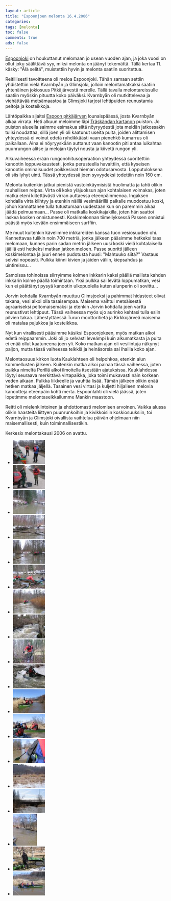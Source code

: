 ```yaml
---
layout: article
title: "Espoonjoen melonta 16.4.2006"
categories:
tags: [melonta]
toc: false
comments: true
ads: false
---
```


[Espoonjoki](http://koti.mbnet.fi/ugo/espoonkuvat/joki.html) on
houkuttanut melomaan jo usean vuoden ajan, ja joka vuosi on ollut joku
säälittävä syy, miksi melonta on jäänyt tekemättä. Tällä kertaa 11.
käsky: "Älä selitä", muistettiin hyvin ja melonta saatiin suoritettua.

Reitillisesti tavoitteena oli meloa Espoonjoki. Tähän samaan settiin
yhdistettiin vielä Kvarnbyån ja Glimsjoki, jolloin melontamatkaksi
saatiin yhtenäinen jokiosuus Pitkäjärvestä merelle. Tällä tavalla
melontareissulle saatiin myöskin pituutta koko päiväksi. Kvarnbyån oli
mutkittelevaa ja viehättävää metsämaastoa ja Glimsjoki tarjosi
lehtipuiden reunustamia peltoja ja kosteikkoja.

Lähtöpaikka sijaitsi [Espoon
pitkäjärven](http://www.nic.fi/~goz/espoonjarvet/pitk.htm)
lounaispäässä, josta Kvarnbyån alkaa virrata. Heti alkuun meloimme läpi
[Träskändan
kartanon](http://fi.wikipedia.org/wiki/Tr%C3%A4sk%C3%A4ndan_kartano) puiston.
Jo puiston alueella saimme esimakua siitä nöyryydestä jota meidän
jatkossakin tulisi noudattaa, sillä joen yli oli kaatunut useita puita,
joiden alittamisen yhteydessä ei voinut edetä ryhdikkäästi vaan pienehkö
kumarrus oli paikallaan. Aina ei nöyryyskään auttanut vaan kanootin piti
antaa luikahtaa puunrungon alitse ja melojan täytyi nousta ja kiivetä
rungon yli.

Alkuvaiheessa erään rungonohitusoperaation yhteydessä suoritettiin
kanootin loppuvakaustesti, jonka perusteella havaittiin, että kyseisen
kanootin ominaisuudet poikkesivat hieman odotusarvosta. Lopputuloksena
oli siis lyhyt uinti. Tässä yhteydessä joen syvyydeksi todettiin noin
160 cm.

Melonta kuitenkin jatkui pienistä vastoinkäymisistä huolimatta ja tahti
olikin rauhallisen reipas. Virta oli koko yläjuoksun ajan kohtalaisen
voimakas, joten matka eteni kiitettävästi virran auttaessa
eteenpäinmenoa. Ingaksen kohdalla virta kiihtyy ja etenkin näillä
vesimäärillä paikalle muodostuu koski, johon kannattanee tulla
tutustumaan uudestaan kun on paremmin aikaa jäädä pelmuamaan... Passe
oli matkalla koskikajakilla, joten hän saattoi laskea kosken
onnistuneesti. Koskimelonnan tiimellyksessä Passen onnistui päästä myös
kevään ensimmäiseen surffiin.

Me muut kuitenkin kävelimme inkkareiden kanssa tuon vesiosuuden ohi.
Kannettavaa tulikin noin 700 metriä, jonka jälkeen pääsimme hetkeksi
taas melomaan, kunnes parin sadan metrin jälkeen uusi koski vielä
kohtalaisella jäällä esti hetkeksi matkan jatkon meloen. Passe suoritti
jälleen koskimelontaa ja juuri ennen pudotusta huusi: "Mahtuuko siitä?"
Vastaus selvisi nopeasti. Pulkka kiinni kivien ja jäiden väliin,
kiepsahdus ja uintireissu...

Samoissa tohinoissa siirryimme kolmen inkkarin kaksi päällä mallista
kahden inkkarin kolme päällä toimintaan. Yksi pulkka sai levätä
loppumatkan, vesi kun ei päättänyt pysyä kanootin ulkopuolella kuten
alunperin oli sovittu...

Jorvin kohdalla Kvarnbyån muuttuu Glimsjoeksi ja pahimmat hidasteet
olivat takana, vesi alkoi olla tasaisempaa. Maisema vaihtui metsäisestä
agraariseksi peltomaisemaksi ja etenkin Jorvin kohdalla joen vartta
reunustivat lehtipuut. Tässä vaiheessa myös ujo aurinko kehtasi tulla
esiin pilvien takaa. Lähestyttäessä Turun moottoritietä ja Kirkkojärveä
maisema oli matalaa pajukkoa ja kosteikkoa.

Nyt kun virallisesti pääsimme käsiksi Espoonjokeen, myös matkan alkoi
edetä reippaammin. Joki oli jo selvästi leveämpi kuin alkumatkasta ja
puita ei enää ollut kaatuneena joen yli. Koko matkan ajan oli
vesilintuja näkynyt paljon, mutta tässä vaiheessa telkkiä ja heinäsorsia
sai ihailla koko ajan.

Melontaosuus kirkon luota Kauklahteen oli helpohkoa, etenkin alun
kommellusten jälkeen. Kuitenkin matka alkoi painaa tässä vaiheessa,
joten paikka nimeltä Perillä alkoi ilmoitella itsestään ajatuksissa.
Kauklahdessa löytyi seuraava merkittävä virtapaikka, joka toimi
mukavasti näin korkean veden aikaan. Pulkka liikkeelle ja vauhtia lisää.
Tämän jälkeen olikin enää hetken matkaa jäljellä. Tasainen vesi virtasi
ja kuljetti hiljalleen melovia kanootteja eteenpäin kohti merta.
Espoonlahti oli vielä jäässä, joten lopetimme melontaseikkailumme Mankin
maastoon.

Reitti oli mielenkiintoinen ja ehdottomasti melomisen arvoinen. Vaikka
alussa olikin haasteita liittyen puunrunkoihin ja kivikkoisiin
koskiosuuksiin, toi Kvarnbyån ja Glimsjoki oivallista vaihtelua päivän
ohjelmaan niin maisemallisesti, kuin toiminnallisestikin.

Kerkesix melontakausi 2006 on avattu.

<div class="image-gallery" markdown="1">

-   [![](/images/espoonjoen-melonta-16.4.2006/Thumbnails/melontaespoonjoki20060416_01b.jpg)](/images/espoonjoen-melonta-16.4.2006/melontaespoonjoki20060416_01b.jpg)
-   [![](/images/espoonjoen-melonta-16.4.2006/Thumbnails/melontaespoonjoki20060416_02b.jpg)](/images/espoonjoen-melonta-16.4.2006/melontaespoonjoki20060416_02b.jpg)
-   [![](/images/espoonjoen-melonta-16.4.2006/Thumbnails/melontaespoonjoki20060416_03b.jpg)](/images/espoonjoen-melonta-16.4.2006/melontaespoonjoki20060416_03b.jpg)
-   [![](/images/espoonjoen-melonta-16.4.2006/Thumbnails/melontaespoonjoki20060416_04b.jpg)](/images/espoonjoen-melonta-16.4.2006/melontaespoonjoki20060416_04b.jpg)
-   [![](/images/espoonjoen-melonta-16.4.2006/Thumbnails/melontaespoonjoki20060416_05b.jpg)](/images/espoonjoen-melonta-16.4.2006/melontaespoonjoki20060416_05b.jpg)
-   [![](/images/espoonjoen-melonta-16.4.2006/Thumbnails/melontaespoonjoki20060416_06b.jpg)](/images/espoonjoen-melonta-16.4.2006/melontaespoonjoki20060416_06b.jpg)
-   [![](/images/espoonjoen-melonta-16.4.2006/Thumbnails/melontaespoonjoki20060416_07b.jpg)](/images/espoonjoen-melonta-16.4.2006/melontaespoonjoki20060416_07b.jpg)
-   [![](/images/espoonjoen-melonta-16.4.2006/Thumbnails/melontaespoonjoki20060416_08b.jpg)](/images/espoonjoen-melonta-16.4.2006/melontaespoonjoki20060416_08b.jpg)
-   [![](/images/espoonjoen-melonta-16.4.2006/Thumbnails/melontaespoonjoki20060416_09b.jpg)](/images/espoonjoen-melonta-16.4.2006/melontaespoonjoki20060416_09b.jpg)
-   [![](/images/espoonjoen-melonta-16.4.2006/Thumbnails/melontaespoonjoki20060416_10b.jpg)](/images/espoonjoen-melonta-16.4.2006/melontaespoonjoki20060416_10b.jpg)
-   [![](/images/espoonjoen-melonta-16.4.2006/Thumbnails/melontaespoonjoki20060416_11b.jpg)](/images/espoonjoen-melonta-16.4.2006/melontaespoonjoki20060416_11b.jpg)
-   [![](/images/espoonjoen-melonta-16.4.2006/Thumbnails/melontaespoonjoki20060416_12b.jpg)](/images/espoonjoen-melonta-16.4.2006/melontaespoonjoki20060416_12b.jpg)
-   [![](/images/espoonjoen-melonta-16.4.2006/Thumbnails/melontaespoonjoki20060416_13b.jpg)](/images/espoonjoen-melonta-16.4.2006/melontaespoonjoki20060416_13b.jpg)
-   [![](/images/espoonjoen-melonta-16.4.2006/Thumbnails/melontaespoonjoki20060416_14b.jpg)](/images/espoonjoen-melonta-16.4.2006/melontaespoonjoki20060416_14b.jpg)
-   [![](/images/espoonjoen-melonta-16.4.2006/Thumbnails/melontaespoonjoki20060416_15b.jpg)](/images/espoonjoen-melonta-16.4.2006/melontaespoonjoki20060416_15b.jpg)
-   [![](/images/espoonjoen-melonta-16.4.2006/Thumbnails/melontaespoonjoki20060416_16b.jpg)](/images/espoonjoen-melonta-16.4.2006/melontaespoonjoki20060416_16b.jpg)
-   [![](/images/espoonjoen-melonta-16.4.2006/Thumbnails/melontaespoonjoki20060416_17b.jpg)](/images/espoonjoen-melonta-16.4.2006/melontaespoonjoki20060416_17b.jpg)
-   [![](/images/espoonjoen-melonta-16.4.2006/Thumbnails/melontaespoonjoki20060416_18b.jpg)](/images/espoonjoen-melonta-16.4.2006/melontaespoonjoki20060416_18b.jpg)

</div>
